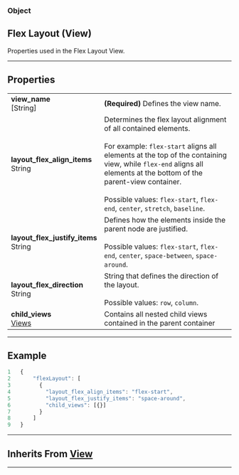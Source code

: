 ### Object

## Flex Layout (View)

Properties used in the Flex Layout View.

____________________________________________________

## Properties

| | |
|:--|:--|
| **view_name** <br> [String] | **(Required)** Defines the view name. |
| **layout_flex_align_items** <br> String | Determines the flex layout alignment of all contained elements. <br><br> For example: `flex-start` aligns all elements at the top of the containing view, while `flex-end` aligns all elements at the bottom of the parent-view container. <br><br> Possible values: `flex-start`, `flex-end`, `center`, `stretch`, `baseline`. |
| **layout_flex_justify_items** <br> String | Defines how the elements inside the parent node are justified. <br><br> Possible values: `flex-start`, `flex-end`, `center`, `space-between`, `space-around`. |
| **layout_flex_direction** <br> String | String that defines the direction of the layout. <br><br> Possible values: `row`, `column`. |
| **child_views** <br> [Views](views.md) | Contains all nested child views contained in the parent container |

____________________________________________________

## Example

```Javascript
1   {
2       "flexLayout": [
3         {
4           "layout_flex_align_items": "flex-start",
5           "layout_flex_justify_items": "space-around",
6           "child_views": [{}]
7         }
8       ]
9   }
```

____________________________________________________

## Inherits From [View](view.md)

____________________________________________________
